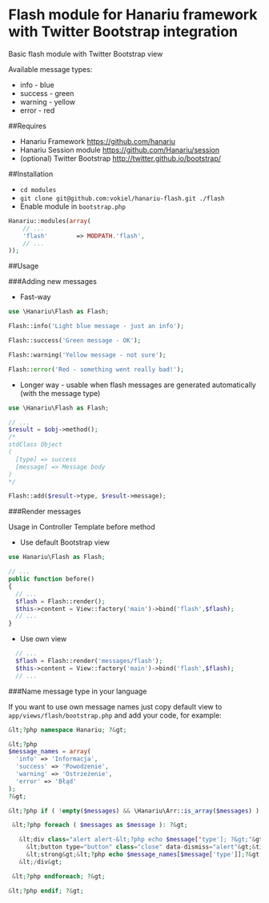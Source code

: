 Flash module for Hanariu framework with Twitter Bootstrap integration
===========================

Basic flash module with Twitter Bootstrap view

Available message types:

* info - blue
* success - green
* warning - yellow
* error - red

##Requires
* Hanariu Framework https://github.com/hanariu
* Hanariu Session module https://github.com/Hanariu/session
* (optional) Twitter Bootstrap http://twitter.github.io/bootstrap/


##Installation
* `cd modules`
* `git clone git@github.com:vokiel/hanariu-flash.git ./flash`
* Enable module in `bootstrap.php`

```php
Hanariu::modules(array(
    // ...
    'flash'        => MODPATH.'flash',
    // ...
));
```

##Usage

###Adding new messages
* Fast-way

```php
use \Hanariu\Flash as Flash;

Flash::info('Light blue message - just an info');

Flash::success('Green message - OK');

Flash::warning('Yellow message - not sure');

Flash::error('Red - something went really bad!');
```

* Longer way - usable when flash messages are generated automatically (with the message type)

```php
use \Hanariu\Flash as Flash;

// ...
$result = $obj->method();
/*
stdClass Object
(
  [type] => success
  [message] => Message body
)
*/

Flash::add($result->type, $result->message);
```

###Render messages

Usage in Controller Template before method

* Use default Bootstrap view

```php
use Hanariu\Flash as Flash;

// ...
public function before()
{
  // ...
  $flash = Flash::render();
  $this->content = View::factory('main')->bind('flash',$flash);
  // ...
}
```

* Use own view

```php
  // ...
  $flash = Flash::render('messages/flash');
  $this->content = View::factory('main')->bind('flash',$flash);
  // ...
```

###Name message type in your language

If you want to use own message names just copy default view to `app/views/flash/bootstrap.php` and add your code, for example:
```php
&lt;?php namespace Hanariu; ?&gt;

&lt;?php
$message_names = array(
  'info' => 'Informacja',
  'success' => 'Powodzenie',
  'warning' => 'Ostrzeżenie',
  'error' => 'Błąd'
);
?&gt;

&lt;?php if ( !empty($messages) && \Hanariu\Arr::is_array($messages) ): ?&gt;

 &lt;?php foreach ( $messages as $message ): ?&gt;

   &lt;div class="alert alert-&lt;?php echo $message['type']; ?&gt;"&gt;
     &lt;button type="button" class="close" data-dismiss="alert"&gt;&times;&lt;/button&gt;
     &lt;strong&gt;&lt;?php echo $message_names[$message['type']];?&gt;&lt;/strong&gt;: &lt;?php echo $message['message']; ?&gt;
   &lt;/div&gt;

 &lt;?php endforeach; ?&gt;

&lt;?php endif; ?&gt;
```
